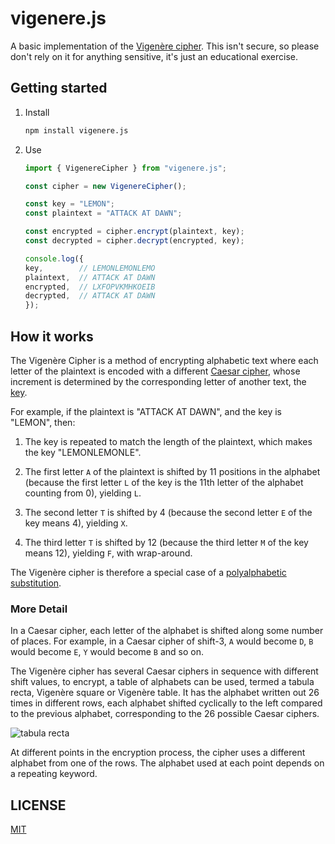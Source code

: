 # vigenere.js

A basic implementation of the [Vigenère cipher](https://en.wikipedia.org/wiki/Vigen%C3%A8re_cipher). This isn't secure, so please don't rely on it for anything sensitive, it's just an educational exercise.

## Getting started

1. Install
    ```sh
    npm install vigenere.js
    ```

2. Use
    ```js
    import { VigenereCipher } from "vigenere.js";

    const cipher = new VigenereCipher();

    const key = "LEMON";
    const plaintext = "ATTACK AT DAWN";

    const encrypted = cipher.encrypt(plaintext, key);
    const decrypted = cipher.decrypt(encrypted, key);

    console.log({
    key,        // LEMONLEMONLEMO
    plaintext,  // ATTACK AT DAWN
    encrypted,  // LXFOPVКMHКOEIB
    decrypted,  // ATTACK AT DAWN
    });
    ```


## How it works

The Vigenère Cipher is a method of encrypting alphabetic text where each letter of the plaintext is encoded with a different [Caesar cipher](https://en.wikipedia.org/wiki/Caesar_cipher), whose increment is determined by the corresponding letter of another text, the [key](https://en.wikipedia.org/wiki/Key_(cryptography)).

For example, if the plaintext is "ATTACK AT DAWN", and the key is "LEMON", then:

1. The key is repeated to match the length of the plaintext, which makes the key "LEMONLEMONLE".

2. The first letter `A` of the plaintext is shifted by 11 positions in the alphabet (because the first letter `L` of the key is the 11th letter of the alphabet counting from 0), yielding `L`.

3. The second letter `T` is shifted by 4 (because the second letter `E` of the key means 4), yielding `X`.

4. The third letter `T` is shifted by 12 (because the third letter `M` of the key means 12), yielding `F`, with wrap-around.

The Vigenère cipher is therefore a special case of a [polyalphabetic substitution](https://en.wikipedia.org/wiki/Polyalphabetic_cipher).

### More Detail

In a Caesar cipher, each letter of the alphabet is shifted along some number of places. For example, in a Caesar cipher of shift-3, `A` would become `D`, `B` would become `E`, `Y` would become `B` and so on.

The Vigenère cipher has several Caesar ciphers in sequence with different shift values, to encrypt, a table of alphabets can be used, termed a tabula recta, Vigenère square or Vigenère table. It has the alphabet written out 26 times in different rows, each alphabet shifted cyclically to the left compared to the previous alphabet, corresponding to the 26 possible Caesar ciphers.

![tabula recta](https://i.imgur.com/upo7dHm.png)

At different points in the encryption process, the cipher uses a different alphabet from one of the rows. The alphabet used at each point depends on a repeating keyword.


## LICENSE

[MIT](LICENSE)
